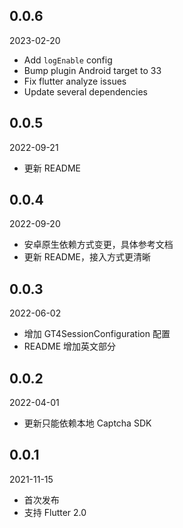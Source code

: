 ## 0.0.6
2023-02-20
* Add `logEnable` config
* Bump plugin Android target to 33
* Fix flutter analyze issues
* Update several dependencies

## 0.0.5
2022-09-21
* 更新 README

## 0.0.4
2022-09-20
* 安卓原生依赖方式变更，具体参考文档
* 更新 README，接入方式更清晰

## 0.0.3
2022-06-02
* 增加 GT4SessionConfiguration 配置
* README 增加英文部分


## 0.0.2

2022-04-01

* 更新只能依赖本地 Captcha SDK

## 0.0.1

2021-11-15

* 首次发布
* 支持 Flutter 2.0
